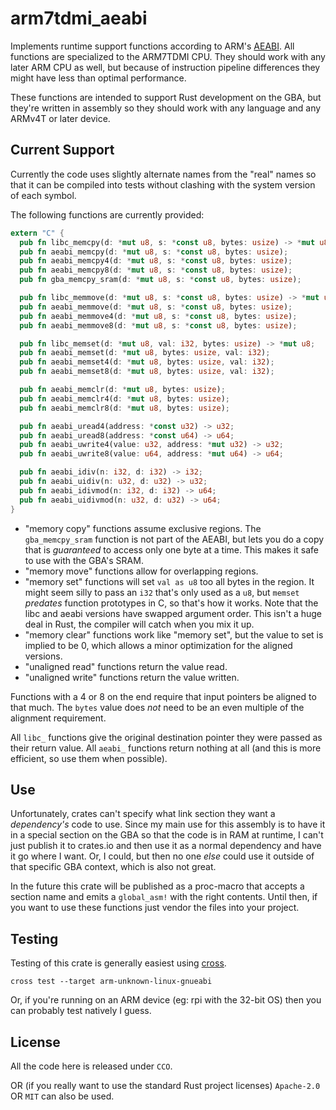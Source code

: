 # arm7tdmi_aeabi

Implements runtime support functions according to ARM's [AEABI][aeabi]. All
functions are specialized to the ARM7TDMI CPU. They should work with any later
ARM CPU as well, but because of instruction pipeline differences they might have
less than optimal performance.

[aeabi]: https://github.com/ARM-software/abi-aa/blob/main/rtabi32/rtabi32.rst

These functions are intended to support Rust development on the GBA, but they're
written in assembly so they should work with any language and any ARMv4T or
later device.

## Current Support

Currently the code uses slightly alternate names from the "real" names so that
it can be compiled into tests without clashing with the system version of each
symbol.

The following functions are currently provided:

```rust
extern "C" {
  pub fn libc_memcpy(d: *mut u8, s: *const u8, bytes: usize) -> *mut u8;
  pub fn aeabi_memcpy(d: *mut u8, s: *const u8, bytes: usize);
  pub fn aeabi_memcpy4(d: *mut u8, s: *const u8, bytes: usize);
  pub fn aeabi_memcpy8(d: *mut u8, s: *const u8, bytes: usize);
  pub fn gba_memcpy_sram(d: *mut u8, s: *const u8, bytes: usize);

  pub fn libc_memmove(d: *mut u8, s: *const u8, bytes: usize) -> *mut u8;
  pub fn aeabi_memmove(d: *mut u8, s: *const u8, bytes: usize);
  pub fn aeabi_memmove4(d: *mut u8, s: *const u8, bytes: usize);
  pub fn aeabi_memmove8(d: *mut u8, s: *const u8, bytes: usize);

  pub fn libc_memset(d: *mut u8, val: i32, bytes: usize) -> *mut u8;
  pub fn aeabi_memset(d: *mut u8, bytes: usize, val: i32);
  pub fn aeabi_memset4(d: *mut u8, bytes: usize, val: i32);
  pub fn aeabi_memset8(d: *mut u8, bytes: usize, val: i32);

  pub fn aeabi_memclr(d: *mut u8, bytes: usize);
  pub fn aeabi_memclr4(d: *mut u8, bytes: usize);
  pub fn aeabi_memclr8(d: *mut u8, bytes: usize);

  pub fn aeabi_uread4(address: *const u32) -> u32;
  pub fn aeabi_uread8(address: *const u64) -> u64;
  pub fn aeabi_uwrite4(value: u32, address: *mut u32) -> u32;
  pub fn aeabi_uwrite8(value: u64, address: *mut u64) -> u64;

  pub fn aeabi_idiv(n: i32, d: i32) -> i32;
  pub fn aeabi_uidiv(n: u32, d: u32) -> u32;
  pub fn aeabi_idivmod(n: i32, d: i32) -> u64;
  pub fn aeabi_uidivmod(n: u32, d: u32) -> u64;
}
```

* "memory copy" functions assume exclusive regions. The `gba_memcpy_sram`
  function is not part of the AEABI, but lets you do a copy that is *guaranteed*
  to access only one byte at a time. This makes it safe to use with the GBA's
  SRAM.
* "memory move" functions allow for overlapping regions.
* "memory set" functions will set `val as u8` too all bytes in the region. It
  might seem silly to pass an `i32` that's only used as a `u8`, but `memset`
  *predates* function prototypes in C, so that's how it works. Note that the
  libc and aeabi versions have swapped argument order. This isn't a huge deal in
  Rust, the compiler will catch when you mix it up.
* "memory clear" functions work like "memory set", but the value to set is
  implied to be 0, which allows a minor optimization for the aligned versions.
* "unaligned read" functions return the value read.
* "unaligned write" functions return the value written.

Functions with a 4 or 8 on the end require that input pointers be aligned to
that much. The `bytes` value does *not* need to be an even multiple of the
alignment requirement.

All `libc_` functions give the original destination pointer they were passed as
their return value. All `aeabi_` functions return nothing at all (and this is
more efficient, so use them when possible).

## Use

Unfortunately, crates can't specify what link section they want a *dependency's*
code to use. Since my main use for this assembly is to have it in a special
section on the GBA so that the code is in RAM at runtime, I can't just publish
it to crates.io and then use it as a normal dependency and have it go where I
want. Or, I could, but then no one *else* could use it outside of that specific
GBA context, which is also not great.

In the future this crate will be published as a proc-macro that accepts a
section name and emits a `global_asm!` with the right contents. Until then, if
you want to use these functions just vendor the files into your project.

## Testing

Testing of this crate is generally easiest using [cross][cross-rs].

[cross-rs]: https://github.com/cross-rs/cross

```
cross test --target arm-unknown-linux-gnueabi
```

Or, if you're running on an ARM device (eg: rpi with the 32-bit OS) then you can
probably test natively I guess.

## License

All the code here is released under `CCO`.

OR (if you really want to use the standard Rust project licenses) `Apache-2.0` OR
`MIT` can also be used.
